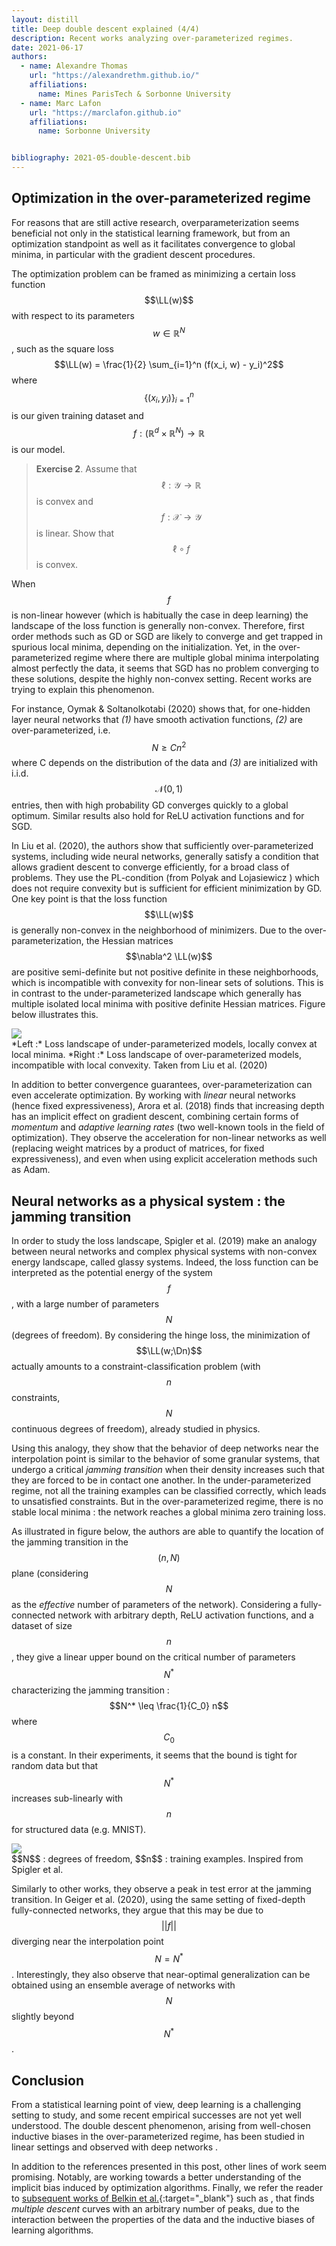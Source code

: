 ```yaml
---
layout: distill
title: Deep double descent explained (4/4)
description: Recent works analyzing over-parameterized regimes.
date: 2021-06-17
authors:
  - name: Alexandre Thomas
    url: "https://alexandrethm.github.io/"
    affiliations:
      name: Mines ParisTech & Sorbonne University
  - name: Marc Lafon
    url: "https://marclafon.github.io"
    affiliations:
      name: Sorbonne University


bibliography: 2021-05-double-descent.bib
---
```


$$
    \newcommand{\Dn}{\mathcal{D}_n}
    \newcommand{\R}{\mathbb{R}}
    \newcommand{\LL}{\mathcal{L}}
$$

## Optimization in the over-parameterized regime

For reasons that are still active research, overparameterization
seems beneficial not only in the statistical learning framework, but
from an optimization standpoint as well as it facilitates convergence to
global minima, in particular with the gradient descent procedures.

The optimization problem can be framed as minimizing a certain loss
function $$\LL(w)$$ with respect to its parameters $$w \in \mathbb{R}^N$$,
such as the square loss $$\LL(w) = \frac{1}{2} \sum_{i=1}^n (f(x_i, w) - y_i)^2$$ where
$$\{(x_i, y_i)\}_{i=1}^{n}$$ is our given training dataset and
$$f : (\mathbb{R}^d \times \mathbb{R}^N) \rightarrow \mathbb{R}$$ is our
model.

> **Exercise 2**.
> Assume that $$\ell: \mathcal{Y} \rightarrow \mathbb{R}$$ is convex and
> $$f : \mathcal{X} \rightarrow \mathcal{Y}$$ is linear. Show that
> $$\ell \circ f$$ is convex.

When $$f$$ is non-linear however (which is habitually the case in deep
learning) the landscape of the loss function is generally non-convex.
Therefore, first order methods such as GD or SGD are likely to converge
and get trapped in spurious local minima, depending on the
initialization. Yet, in the over-parameterized regime where there are
multiple global minima interpolating almost perfectly the data, it seems
that SGD has no problem converging to these solutions, despite the
highly non-convex setting. Recent works are trying to explain this
phenomenon.

For instance, Oymak & Soltanolkotabi (2020)<d-cite key="oymak2020toward"></d-cite>
shows that, for one-hidden layer neural
networks that *(1)* have smooth activation functions, *(2)* are
over-parameterized, i.e. $$N \geq C n^2$$ where C depends on the
distribution of the data and *(3)* are initialized with i.i.d.
$$\mathcal{N}(0,1)$$ entries, then with high probability GD converges
quickly to a global optimum. Similar results also hold for ReLU
activation functions and for SGD.

In Liu et al. (2020)<d-cite key="liu2020toward"></d-cite>, the authors show that sufficiently over-parameterized
systems, including wide neural networks, generally satisfy a condition
that allows gradient descent to converge efficiently, for a broad class
of problems. They use the PL-condition (from Polyak and Lojasiewicz <d-cite key="polyak1963gradient"></d-cite>)
 which does not require convexity but is sufficient for efficient minimization by GD. One key point is that the
loss function $$\LL(w)$$ is generally non-convex in the neighborhood of
minimizers. Due to the over-parameterization, the Hessian matrices
$$\nabla^2 \LL(w)$$ are positive semi-definite but not positive definite
in these neighborhoods, which is incompatible with convexity for
non-linear sets of solutions. This is in contrast to the
under-parameterized landscape which generally has multiple isolated
local minima with positive definite Hessian matrices. Figure
below illustrates this.

<div class="l-page">
<div class="col-auto">
<img class="img-fluid rounded z-depth-1" src="{{ site.baseurl }}/assets/img/posts/double-descent/loss_landscape.png">
</div>
</div>
<div class="caption" markdown=1>
*Left :* Loss landscape of under-parameterized models, locally convex
at local minima. *Right :* Loss landscape of over-parameterized models,
incompatible with local convexity. Taken from
Liu et al. (2020)<d-cite key="liu2020toward"></d-cite>
</div>

In addition to better convergence guarantees, over-parameterization can
even accelerate optimization. By working with *linear* neural networks
(hence fixed expressiveness), Arora et al. (2018)<d-cite key="arora2018optimization"></d-cite> 
finds that increasing depth
has an implicit effect on gradient descent, combining certain forms of
*momentum* and *adaptive learning rates* (two well-known tools in the
field of optimization). They observe the acceleration for non-linear
networks as well (replacing weight matrices by a product of matrices,
for fixed expressiveness), and even when using explicit acceleration
methods such as Adam.

## Neural networks as a physical system : the jamming transition

In order to study the loss landscape, Spigler et al. (2019)<d-cite key="spigler_jamming_2019"></d-cite> make an
analogy between neural networks and complex physical systems with
non-convex energy landscape, called glassy systems. Indeed, the loss
function can be interpreted as the potential energy of the system $$f$$,
with a large number of parameters $$N$$ (degrees of freedom). By
considering the hinge loss, the minimization of $$\LL(w;\Dn)$$ actually
amounts to a constraint-classification problem (with $$n$$ constraints,
$$N$$ continuous degrees of freedom), already studied in physics.

Using this analogy, they show that the behavior of deep networks near
the interpolation point is similar to the behavior of some granular
systems, that undergo a critical *jamming transition* when their density
increases such that they are forced to be in contact one another. In the
under-parameterized regime, not all the training examples can be
classified correctly, which leads to unsatisfied constraints. But in the
over-parameterized regime, there is no stable local minima : the network
reaches a global minima zero training loss.

As illustrated in figure below, the authors are able to quantify
the location of the jamming transition in the $$(n, N)$$ plane
(considering $$N$$ as the *effective* number of parameters of the
network). Considering a fully-connected network with arbitrary depth,
ReLU activation functions, and a dataset of size $$n$$, they give a linear
upper bound on the critical number of parameters $$N^*$$ characterizing
the jamming transition : $$N^* \leq \frac{1}{C_0} n$$ where $$C_0$$ is a
constant. In their experiments, it seems that the bound is tight for
random data but that $$N^*$$ increases sub-linearly with $$n$$ for
structured data (e.g. MNIST).

<div class="l-body">
<div class="col-auto">
<img class="img-fluid rounded z-depth-1" src="{{ site.baseurl }}/assets/img/posts/double-descent/jamming-transition.png">
</div>
</div>
<div class="caption" markdown=1>
$$N$$ : degrees of freedom, $$n$$ : training examples. Inspired from
Spigler et al. <d-cite key="spigler2018jamming"></d-cite>
</div>

Similarly to other works, they observe a peak in test error at the
jamming transition. In Geiger et al. (2020)<d-cite key="geiger2020scaling"></d-cite>,
using the same setting of fixed-depth fully-connected networks, they argue that this may be due to
$$||f||$$ diverging near the interpolation point $$N=N^*$$. Interestingly,
they also observe that near-optimal generalization can be obtained using
an ensemble average of networks with $$N$$ slightly beyond $$N^*$$.

## Conclusion

From a statistical learning point of view, deep learning is a
challenging setting to study, and some recent empirical successes are not
yet well understood. The double descent phenomenon, arising from
well-chosen inductive biases in the over-parameterized regime, has been
studied in linear settings <d-cite key="Belkin2019"></d-cite> and observed with deep
networks <d-cite key="Nakkiran2019"></d-cite>.

In addition to the references presented in this post, other lines of work seem promising.
Notably, <d-cite key="gissin2019implicit"></d-cite> <d-cite key="neyshabur2015path"></d-cite> <d-cite key="soudry2018implicit"></d-cite> <d-cite key="gunasekar2018implicit"></d-cite>
are working towards a better understanding of the implicit bias induced
by optimization algorithms. Finally, we refer the reader to [subsequent
works of Belkin et al.](http://misha.belkin-wang.org){:target="\_blank"} such as <d-cite key="chen2020multiple"></d-cite>,
that finds *multiple descent* curves with an arbitrary number of peaks, due to the
interaction between the properties of the data and the inductive biases
of learning algorithms.